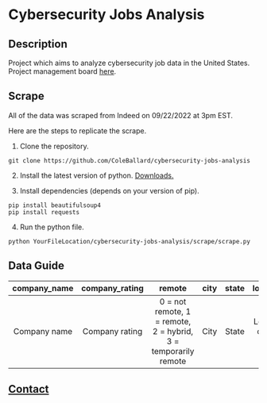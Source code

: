 # Cybersecurity Jobs Analysis

## Description

Project which aims to analyze cybersecurity job data in the United States. Project management board [here](https://trello.com/b/qGnBwsSO/cybersecuirty-jobs-analysis).

## Scrape

All of the data was scraped from Indeed on 09/22/2022 at 3pm EST.

Here are the steps to replicate the scrape.

1. Clone the repository.

```shell
git clone https://github.com/ColeBallard/cybersecurity-jobs-analysis
```

2. Install the latest version of python. [Downloads.](https://www.python.org/downloads/)

3. Install dependencies (depends on your version of pip).

```shell
pip install beautifulsoup4
pip install requests
```

4. Run the python file.

```shell
python YourFileLocation/cybersecurity-jobs-analysis/scrape/scrape.py
```

## Data Guide

**company_name**|**company_rating**|**remote**|**city**|**state**|**low_salary**|**high_salary**|**post_age_days**
:-----:|:-----:|:-----:|:-----:|:-----:|:-----:|:-----:|:-----:
Company name| Company rating| 0 = not remote, 1 = remote, 2 = hybrid, 3 = temporarily remote| City| State| Lower end of salary range| Higher end of salary range| The number of days ago the job was posted

## **[Contact](https://coleb.io/contact)**
